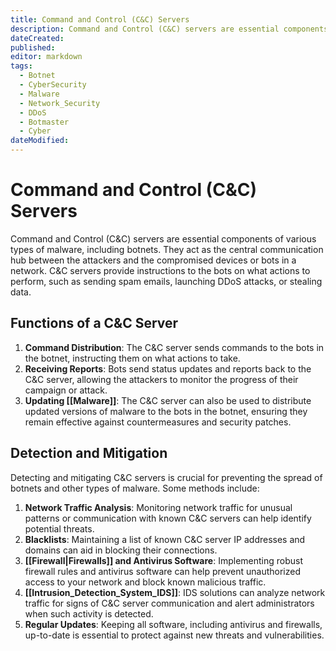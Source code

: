 ```yaml
---
title: Command and Control (C&C) Servers
description: Command and Control (C&C) servers are essential components of various types of malware, including botnets. They act as the central communication hub between the attackers and the compromised devices or bots in a network. C&C servers provide instructions to the bots on what actions to perform, such as sending spam emails, launching DDoS attacks, or stealing data.
dateCreated: 
published: 
editor: markdown
tags:
  - Botnet
  - CyberSecurity
  - Malware
  - Network_Security
  - DDoS
  - Botmaster
  - Cyber
dateModified: 
---
```

# Command and Control (C&C) Servers

Command and Control (C&C) servers are essential components of various types of malware, including botnets. They act as the central communication hub between the attackers and the compromised devices or bots in a network. C&C servers provide instructions to the bots on what actions to perform, such as sending spam emails, launching DDoS attacks, or stealing data.

## Functions of a C&C Server

1. **Command Distribution**: The C&C server sends commands to the bots in the botnet, instructing them on what actions to take.
2. **Receiving Reports**: Bots send status updates and reports back to the C&C server, allowing the attackers to monitor the progress of their campaign or attack.
3. **Updating [[Malware]]**: The C&C server can also be used to distribute updated versions of malware to the bots in the botnet, ensuring they remain effective against countermeasures and security patches.

## Detection and Mitigation

Detecting and mitigating C&C servers is crucial for preventing the spread of botnets and other types of malware. Some methods include:

1. **Network Traffic Analysis**: Monitoring network traffic for unusual patterns or communication with known C&C servers can help identify potential threats.
2. **Blacklists**: Maintaining a list of known C&C server IP addresses and domains can aid in blocking their connections.
3. **[[Firewall|Firewalls]] and Antivirus Software**: Implementing robust firewall rules and antivirus software can help prevent unauthorized access to your network and block known malicious traffic.
4. **[[Intrusion_Detection_System_IDS]]**: IDS solutions can analyze network traffic for signs of C&C server communication and alert administrators when such activity is detected.
5. **Regular Updates**: Keeping all software, including antivirus and firewalls, up-to-date is essential to protect against new threats and vulnerabilities.
